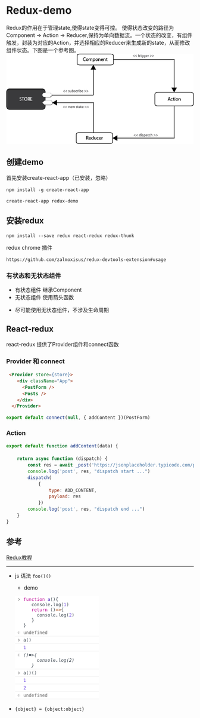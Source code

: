 # Redux-demo
Redux的作用在于管理state,使得state变得可控。
使得状态改变的路径为  Component -> Action -> Reducer,保持为单向数据流。一个状态的改变，有组件触发，封装为对应的Action，并选择相应的Reducer来生成新的state，从而修改组件状态。下图是一个参考图。
![单向数据流](https://raw.githubusercontent.com/sunlggggg/images/master/web/redux-data-flow.png)
## 创建demo
首先安装create-react-app（已安装，忽略）
```
npm install -g create-react-app
```
```
create-react-app redux-demo
```
## 安装redux
```
npm install --save redux react-redux redux-thunk
```
redux chrome 插件
```
https://github.com/zalmoxisus/redux-devtools-extension#usage
```
### 有状态和无状态组件
- 有状态组件 继承Component 
- 无状态组件 使用箭头函数
* 尽可能使用无状态组件，不涉及生命周期

## React-redux
react-redux 提供了Provider组件和connect函数

### Provider 和 connect
```html
 <Provider store={store}>
    <div className="App">
      <PostForm />
      <Posts />
    </div>
  </Provider>
```
```js
export default connect(null, { addContent })(PostForm) 
```
### Action
```js
export default function addContent(data) {

    return async function (dispatch) {
        const res = await _post('https://jsonplaceholder.typicode.com/posts', data)
        console.log('post', res, "dispatch start ...")
        dispatch(
            {
                type: ADD_CONTENT,
                payload: res
            })
        console.log('post', res, "dispatch end ...")
    }
}
```
## 参考
[Redux教程](http://www.ruanyifeng.com/blog/2016/09/redux_tutorial_part_one_basic_usages.html)

--- 

* js 语法 
  `foo()()`
  - demo
  
  ![foo()()](https://raw.githubusercontent.com/sunlggggg/images/master/js/js%20function.png)
  
* `{object} = {object:object}`
